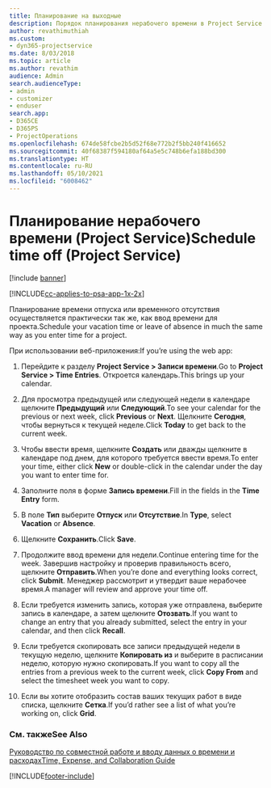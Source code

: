 ```yaml
---
title: Планирование на выходные
description: Порядок планирования нерабочего времени в Project Service
author: revathimuthiah
ms.custom:
- dyn365-projectservice
ms.date: 8/03/2018
ms.topic: article
ms.author: revathim
audience: Admin
search.audienceType:
- admin
- customizer
- enduser
search.app:
- D365CE
- D365PS
- ProjectOperations
ms.openlocfilehash: 674de58fcbe2b5d52f68e772b2f5bb240f416652
ms.sourcegitcommit: 40f68387f594180af64a5e5c748b6efa188bd300
ms.translationtype: HT
ms.contentlocale: ru-RU
ms.lasthandoff: 05/10/2021
ms.locfileid: "6008462"
---
```

# <a name="schedule-time-off-project-service"></a><span data-ttu-id="4871b-103">Планирование нерабочего времени (Project Service)</span><span class="sxs-lookup"><span data-stu-id="4871b-103">Schedule time off (Project Service)</span></span>

[!include [banner](../includes/psa-now-project-operations.md)]

[!INCLUDE[cc-applies-to-psa-app-1x-2x](../includes/cc-applies-to-psa-app-1x-2x.md)]

<span data-ttu-id="4871b-104">Планирование времени отпуска или временного отсутствия осуществляется практически так же, как ввод времени для проекта.</span><span class="sxs-lookup"><span data-stu-id="4871b-104">Schedule your vacation time or leave of absence in much the same way as you enter time for a project.</span></span>  
  
 <span data-ttu-id="4871b-105">При использовании веб-приложения:</span><span class="sxs-lookup"><span data-stu-id="4871b-105">If you’re using the web app:</span></span>  
  
1.  <span data-ttu-id="4871b-106">Перейдите к разделу **Project Service > Записи времени**.</span><span class="sxs-lookup"><span data-stu-id="4871b-106">Go to **Project Service > Time Entries**.</span></span> <span data-ttu-id="4871b-107">Откроется календарь.</span><span class="sxs-lookup"><span data-stu-id="4871b-107">This brings up your calendar.</span></span>  
  
2.  <span data-ttu-id="4871b-108">Для просмотра предыдущей или следующей недели в календаре щелкните **Предыдущий** или **Следующий**.</span><span class="sxs-lookup"><span data-stu-id="4871b-108">To see your calendar for the previous or next week, click **Previous** or **Next**.</span></span> <span data-ttu-id="4871b-109">Щелкните **Сегодня**, чтобы вернуться к текущей неделе.</span><span class="sxs-lookup"><span data-stu-id="4871b-109">Click **Today** to get back to the current week.</span></span>  
  
3.  <span data-ttu-id="4871b-110">Чтобы ввести время, щелкните **Создать** или дважды щелкните в календаре под днем, для которого требуется ввести время.</span><span class="sxs-lookup"><span data-stu-id="4871b-110">To enter your time, either click **New** or double-click in the calendar under the day you want to enter time for.</span></span>  
  
4.  <span data-ttu-id="4871b-111">Заполните поля в форме **Запись времени**.</span><span class="sxs-lookup"><span data-stu-id="4871b-111">Fill in the fields in the **Time Entry** form.</span></span>  
  
5.  <span data-ttu-id="4871b-112">В поле **Тип** выберите **Отпуск** или **Отсутствие**.</span><span class="sxs-lookup"><span data-stu-id="4871b-112">In **Type**, select **Vacation** or **Absence**.</span></span>  
  
6.  <span data-ttu-id="4871b-113">Щелкните **Сохранить**.</span><span class="sxs-lookup"><span data-stu-id="4871b-113">Click **Save**.</span></span>  
  
7.  <span data-ttu-id="4871b-114">Продолжите ввод времени для недели.</span><span class="sxs-lookup"><span data-stu-id="4871b-114">Continue entering time for the week.</span></span> <span data-ttu-id="4871b-115">Завершив настройку и проверив правильность всего, щелкните **Отправить**.</span><span class="sxs-lookup"><span data-stu-id="4871b-115">When you’re done and everything looks correct, click **Submit**.</span></span> <span data-ttu-id="4871b-116">Менеджер рассмотрит и утвердит ваше нерабочее время.</span><span class="sxs-lookup"><span data-stu-id="4871b-116">A manager will review and approve your time off.</span></span>  
  
8.  <span data-ttu-id="4871b-117">Если требуется изменить запись, которая уже отправлена, выберите запись в календаре, а затем щелкните **Отозвать**.</span><span class="sxs-lookup"><span data-stu-id="4871b-117">If you want to change an entry that you already submitted, select the entry in your calendar, and then click **Recall**.</span></span>  
  
9. <span data-ttu-id="4871b-118">Если требуется скопировать все записи предыдущей недели в текущую неделю, щелкните **Копировать из** и выберите в расписании неделю, которую нужно скопировать.</span><span class="sxs-lookup"><span data-stu-id="4871b-118">If you want to copy all the entries from a previous week to the current week, click **Copy From** and select the timesheet week you want to copy.</span></span>  
  
10. <span data-ttu-id="4871b-119">Если вы хотите отобразить состав ваших текущих работ в виде списка, щелкните **Сетка**.</span><span class="sxs-lookup"><span data-stu-id="4871b-119">If you’d rather see a list of what you’re working on, click **Grid**.</span></span>  
  
### <a name="see-also"></a><span data-ttu-id="4871b-120">См. также</span><span class="sxs-lookup"><span data-stu-id="4871b-120">See Also</span></span>  
 [<span data-ttu-id="4871b-121">Руководство по совместной работе и вводу данных о времени и расходах</span><span class="sxs-lookup"><span data-stu-id="4871b-121">Time, Expense, and Collaboration Guide</span></span>](../psa/time-expense-collaboration-guide.md)


[!INCLUDE[footer-include](../includes/footer-banner.md)]